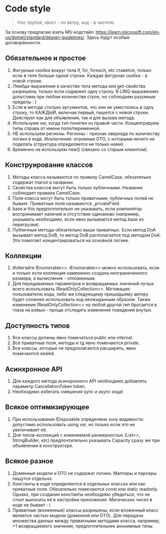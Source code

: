 # Code style
>Нос трубой, хвост - по ветру, код - в чистоте.

За основу предлагаю взять MS-кодстайл: https://learn.microsoft.com/en-us/dotnet/standard/design-guidelines/. Здесь будут особые договорённости.
## Обязательное и простое
1. Фигурные скобки вокруг тела if, for, foreach, etc ставятся, только если в теле больше одной строки.
Каждая фигурная скобка - в новой строке.
2. Лямбда-выражение в качестве тела метода или get-свойства разрешена, только если содержит одну строку. В LINQ-выражениях допустима при любом количестве строк, но соблюдаем разумные пределы : )
3. Если в методе столько аргументов, что они не уместились в одну строку, то КАЖДЫЙ, включая первый, пишется с новой строки. Действует как для объявления, так и для вызова метода.
4. Используем var, когда тип понятен из правой части. Концентрируем типы справа от имени поля/переменной.
5. НЕ используем регионы. Регионы - признак оверхеда по количеству логики в коде. Исключение: огромные DTO, с которыми ничего не поделать (структура определяется не только нами).
6. Временно не используем new() (связано со старым клиентом).
## Конструирование классов
1. Методы класса называются по правилу CamelCase, обязательно содержат глагол в названии.
2. Свойства классов могут быть только публичными. Название соблюдает правила CamelCase.
3. Поля класса могут быть только приватными, публичных полей не бывает. Приватные поля называются _privateField.
4. base и this предпочтительно не указывать, если компилятор воспринимает наличие и отсутствие одинаково (например, указывать необходимо, если явно вызывается метод base из перегрузки).
5. Публичные методы обязательно выше приватных. Если метод DoA вызывает метод DoB, то метод DoB располагается под методом DoA. Это помогает концентрироваться на основной логике.
## Коллекции
1. Избегайте IEnumerable<>. IEnumerable<> можно использовать, если и только если коллекция намеренно создана неограниченного размера, а вычисление - отложенным.
2. Для передаваемых параметров и возвращаемых значений лучше всего использовать IReadOnlyCollection<>. Мотивация: пользователю кода, либо же следующему пришедшему автору будет сложнее использовать код неожиданным образом. Также изменение IReadOnlyCollection<> на любой другой тип бросается в глаза на ревью - проще отследить изменение поведения внутри.
## Доступность типов
1. Все классы должны явно помечаться public или internal.
2. Все приватные поля, методы и тд явно помечаются private.
3. Все классы, которые не предполагается расширять, явно помечаются sealed.
## Асинхронное API
1. Для каждого метода асинхронного API необходимо добавлять параметр CancellationToken token.
2. Необходимо избегать смешения sync и async кода!
## Всякое оптимизирующее
1. При использовании IDisposable определяем зону видимости: допустимо использовать using var, но только если это не увеличивает её.
2. Для типов-коллекций с изменяемой размерностью (List<>, StringBuilder, etc) предпочтительно указывать Capacity сразу же при объявлении в конструкторе.
## Всякое разное
1. Доменные модели и DTO не содержат логики. Мапперы и парсеры пишутся отдельно.
2. Константы в коде определяются в отдельных классах или как приватные поля. Обязательно помечаются const или static readonly. Однако, при создании константы необходимо убедиться, что не стоит выносить её в настройки приложения. Магических чисел в коде не бывает : )
3. Приватные (вложенные) классы разрешены, если вложенный класс является частью модели (доменной или DTO). Для передачи множества данных между приватными методами класса, например, >1 возвращаемого значения, предпочтительнее анонимные типы.
